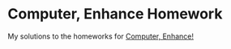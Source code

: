 # Computer, Enhance Homework

My solutions to the homeworks for [Computer, Enhance!](https://www.computerenhance.com/)
